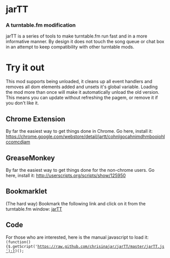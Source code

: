 # jarTT
### A turntable.fm modification
jarTT is a series of tools to make turntable.fm run fast and in a more informative manner.
By design it does not touch the song queue or chat box in an attempt to keep compatibility 
with other turntable mods.

# Try it out
This mod supports being unloaded, it cleans up all event handlers and removes all dom elements added and unsets it's global variable. Loading the mod more than once will make it automatically unload the old version. This means you can update without refreshing the pagem, or remove it if you don't like it.

## Chrome Extension
By far the easiest way to get things done in Chrome. Go here, install it: https://chrome.google.com/webstore/detail/jartt/cohnlgocahnimdhmbooiohlccomcdjam

## GreaseMonkey
By far the easiest way to get things done for the non-chrome users. Go here, install it: http://userscripts.org/scripts/show/125950

## Bookmarklet
(The hard way)
Bookmark the following link and click on it from the turntable.fm window: <a href="javascript:(function(){$.getScript('https://raw.github.com/chrisinajar/jarTT/master/jarTT.js');})();" > jarTT </a>

## Code
For those who are interested, here is the manual javascript to load it:
<code>
(function(){$.getScript('https://raw.github.com/chrisinajar/jarTT/master/jarTT.js');})();
</code>